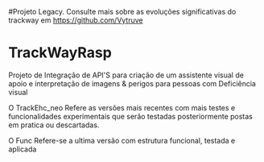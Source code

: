 #Projeto Legacy. Consulte mais sobre as evoluções significativas do trackway em https://github.com/Vytruve










# TrackWayRasp
Projeto de Integração de API'S para criação de um assistente visual de apoio e interpretação de imagens & perigos para pessoas com Deficiência visual

O TrackEhc_neo Refere as versões mais recentes com mais testes e funcionalidades experimentais que serão testadas posteriormente postas em pratica ou descartadas.

O Func Refere-se a ultima versão com estrutura funcional, testada e aplicada


